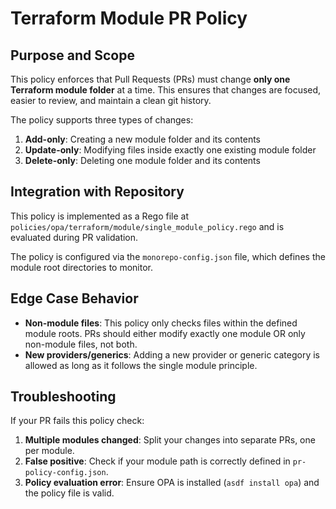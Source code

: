 # Terraform Module PR Policy

## Purpose and Scope

This policy enforces that Pull Requests (PRs) must change **only one Terraform module folder** at a time. This ensures that changes are focused, easier to review, and maintain a clean git history.

The policy supports three types of changes:

1. **Add-only**: Creating a new module folder and its contents
2. **Update-only**: Modifying files inside exactly one existing module folder
3. **Delete-only**: Deleting one module folder and its contents

## Integration with Repository

This policy is implemented as a Rego file at `policies/opa/terraform/module/single_module_policy.rego` and is evaluated during PR validation.

The policy is configured via the `monorepo-config.json` file, which defines the module root directories to monitor.

## Edge Case Behavior

- **Non-module files**: This policy only checks files within the defined module roots. PRs should either modify exactly one module OR only non-module files, not both.
- **New providers/generics**: Adding a new provider or generic category is allowed as long as it follows the single module principle.

## Troubleshooting

If your PR fails this policy check:

1. **Multiple modules changed**: Split your changes into separate PRs, one per module.
2. **False positive**: Check if your module path is correctly defined in `pr-policy-config.json`.
3. **Policy evaluation error**: Ensure OPA is installed (`asdf install opa`) and the policy file is valid.

